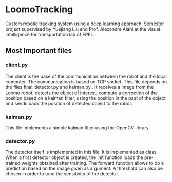 # LoomoTracking
Custom robotic tracking system using a deep learning approach. Semester project supervised by Yuejiang Liu and Prof. Alexandre Alahi at the visual intelligence for transportation lab of EPFL.

## Most Important files

### client.py

The client is the base of the communication between the robot and the local computer. The communication is based on TCP socket. This file depends on the files final_detector.py and kalman.py . It receives a image from the Loomo robot, detects the object of interest, compute a correction of the position based on a kalman filter, using the position in the past of the object and sends back the position of detected object to the robot. 

### kalman.py

This file implements a simple kalman filter using the OpenCV library.

### detector.py 

The detector itself is implemented in this file. It is implemented as class. When a first detector object is created, the init function loads the pre-trained weights obtained after training. The forward function allows to do a prediction based on the image given as argument. A threshold can also be chosen in order to tune the sensitivity of the detector. 

